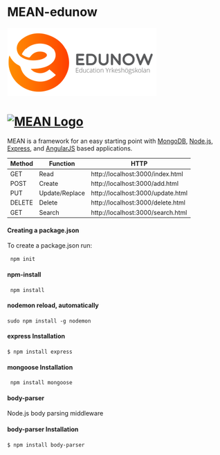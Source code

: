 # MEAN-edunow
![edunow logo](logo3.png)

# [![MEAN Logo](http://mean.io/system/assets/img/logos/meanlogo.png)](http://mean.io/) 

MEAN is a framework for an easy starting point with [MongoDB](https://www.mongodb.org/), [Node.js](http://www.nodejs.org/), [Express](http://expressjs.com/), and [AngularJS](https://angularjs.org/) based applications. 

Method | Function       | HTTP                              |
------ | -------------- | --------------------------------- | 
GET    | Read           | http://localhost:3000/index.html  | 
POST   | Create         | http://localhost:3000/add.html    |
PUT    | Update/Replace | http://localhost:3000/update.html | 
DELETE | Delete         | http://localhost:3000/delete.html |
GET    | Search         | http://localhost:3000/search.html | 

#### Creating a package.json  

To create a package.json run:

```shell
 npm init
```

#### npm-install  

```shell
 npm install
```
#### nodemon reload, automatically

```shell
sudo npm install -g nodemon
```

#### express Installation  

```shell
$ npm install express
```

#### mongoose Installation 

```shell
 npm install mongoose
```

#### body-parser 

Node.js body parsing middleware

#### body-parser Installation 

```shell
$ npm install body-parser
```
